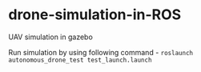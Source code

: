 # drone-simulation-in-ROS
UAV simulation in gazebo

Run simulation by using following command - ``roslaunch autonomous_drone_test test_launch.launch``
